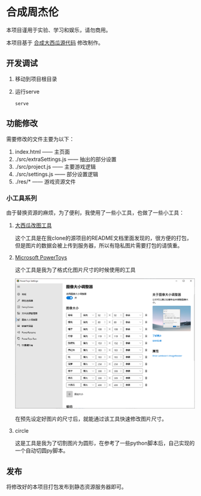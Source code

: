 # 合成周杰伦

本项目谨用于实验、学习和娱乐，请勿商用。

本项目基于 [合成大西瓜源代码](https://github.com/liyupi/daxigua) 修改制作。

## 开发调试

1. 移动到项目根目录

2. 运行serve

   ```shell
   serve
   ```

## 功能修改

需要修改的文件主要为以下：

1. index.html —— 主页面
2. ./src/extraSettings.js —— 抽出的部分设置
3. ./src/project.js —— 主要游戏逻辑
4. ./src/settings.js —— 部分设置逻辑
5. ./res/* —— 游戏资源文件

### 小工具系列

由于替换资源的麻烦，为了便利，我使用了一些小工具，也做了一些小工具：

1. [大西瓜改图工具](https://daxigua-tools.liyupi.com/)

   这个工具是在我clone的源项目的README文档里面发现的，很方便的打包，但是图片的数据会被上传到服务器，所以有隐私图片需要打包的请慎重。

2. [Microsoft PowerToys](https://github.com/microsoft/PowerToys/)

   这个工具是我为了格式化图片尺寸的时候使用的工具

   ![image-20210203131404864](README.assets/image-20210203131404864.png)

   在预先设定好图片的尺寸后，就能通过该工具快速修改图片尺寸。

3. circle

   这是工具是我为了切割图片为圆形，在参考了一些python脚本后，自己实现的一个自动切圆py脚本。

## 发布

将修改好的本项目打包发布到静态资源服务器即可。